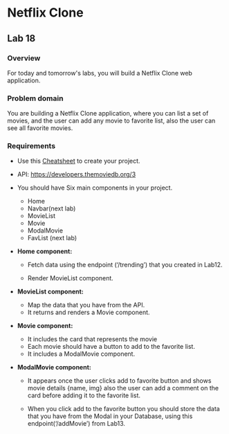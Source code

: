 # Netflix Clone

## **Lab 18**

### **Overview**

For today and tomorrow's labs, you will build a Netflix Clone web application.


### **Problem domain**

You are building a Netflix Clone application, where you can list a set of movies, and the user can add any movie to favorite list, also the user can see all favorite movies.

### **Requirements**

- Use this [Cheatsheet](https://drive.google.com/file/d/14VoN5f9mnLZ43t5kayttvbUWCYecxyLd/view) to create your project.
- API: https://developers.themoviedb.org/3


- You should have Six main components in your project.

    - Home 
    - Navbar(next lab)
    - MovieList
    - Movie
    - ModalMovie
    - FavList (next lab)   

- **Home component:**

    - Fetch data using the endpoint (‘/trending’) that you created in Lab12. 

    - Render MovieList component.



- **MovieList component:**
    - Map the data that you have from the API. 
    - It returns and renders a Movie component.

- **Movie component:**
    - It includes the card that represents the movie
    - Each movie should have a button to add to the favorite list.
    - It includes a ModalMovie component.

- **ModalMovie component:**
    - It appears once the user clicks add to favorite button and shows movie details {name, img} also the user can add a comment on the card before adding it to the favorite list. 


    - When you click add to the favorite button you should store the data that you have from the Modal in your Database, using this endpoint(‘/addMovie’) from Lab13.




